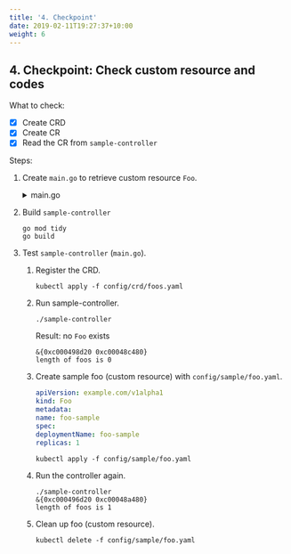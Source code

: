 ```yaml
---
title: '4. Checkpoint'
date: 2019-02-11T19:27:37+10:00
weight: 6
---
```


## 4. Checkpoint: Check custom resource and codes

What to check:
- [x] Create CRD
- [x] Create CR
- [x] Read the CR from `sample-controller`

Steps:

1. Create `main.go` to retrieve custom resource `Foo`.

    <details><summary>main.go</summary>

    ```go
    package main

    import (
        "context"
        "flag"
        "fmt"
        "log"
        "path/filepath"

        "k8s.io/client-go/tools/clientcmd"
        "k8s.io/client-go/util/homedir"

        client "github.com/nakamasato/sample-controller/pkg/client/clientset/versioned"
        metav1 "k8s.io/apimachinery/pkg/apis/meta/v1"
    )

    func main() {
        var kubeconfig *string

        if home := homedir.HomeDir(); home != "" {
            kubeconfig = flag.String("kubeconfig", filepath.Join(home, ".kube", "config"), "(optional)")
        } else {
            kubeconfig = flag.String("kubeconfig", "", "absolute path to kubeconfig file")
        }
        flag.Parse()

        config, err := clientcmd.BuildConfigFromFlags("", *kubeconfig)
        if err != nil {
            log.Printf("Building config from flags, %s", err.Error())
        }

        clientset, err := client.NewForConfig(config)
        if err != nil {
            log.Printf("getting client set %s\n", err.Error())
        }
        fmt.Println(clientset)

        foos, err := clientset.ExampleV1alpha1().Foos("").List(context.Background(), metav1.ListOptions{})
        if err != nil {
            log.Printf("listing foos %s\n", err.Error())
        }
        fmt.Printf("length of foos is %d\n", len(foos.Items))
    }
    ```

    </details>

1. Build `sample-controller`

    ```
    go mod tidy
    go build
    ```

1. Test `sample-controller` (`main.go`).

    1. Register the CRD.

        ```
        kubectl apply -f config/crd/foos.yaml
        ```
    1. Run sample-controller.

        ```
        ./sample-controller
        ```

        Result: no `Foo` exists

        ```
        &{0xc000498d20 0xc00048c480}
        length of foos is 0
        ```

    1. Create sample foo (custom resource) with `config/sample/foo.yaml`.

        ```yaml
        apiVersion: example.com/v1alpha1
        kind: Foo
        metadata:
        name: foo-sample
        spec:
        deploymentName: foo-sample
        replicas: 1
        ```

        ```
        kubectl apply -f config/sample/foo.yaml
        ```

    1. Run the controller again.

        ```
        ./sample-controller
        &{0xc000496d20 0xc00048a480}
        length of foos is 1
        ```

    1. Clean up foo (custom resource).

        ```
        kubectl delete -f config/sample/foo.yaml
        ```
